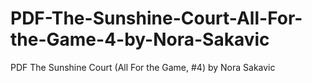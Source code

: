 # PDF-The-Sunshine-Court-All-For-the-Game-4-by-Nora-Sakavic
PDF The Sunshine Court (All For the Game, #4) by Nora Sakavic

